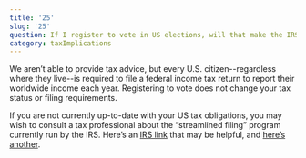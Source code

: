 ```yaml
---
title: '25'
slug: '25'
question: If I register to vote in US elections, will that make the IRS come calling?
category: taxImplications
---
```

We aren’t able to provide tax advice, but every U.S. citizen--regardless where they live--is required to file a federal income tax return to report their worldwide income each year. Registering to vote does not change your tax status or filing requirements. 

If you are not currently up-to-date with your US tax obligations, you may wish to consult a tax professional about the “streamlined filing” program currently run by the IRS. Here’s an [IRS link](http://www.irs.gov/individuals/international-taxpayers/u-s-taxpayers-residing-outside-the-united-states) that may be helpful, and [here’s another](http://www.irs.gov/individuals/international-taxpayers/streamlined-filing-compliance-procedures).  

